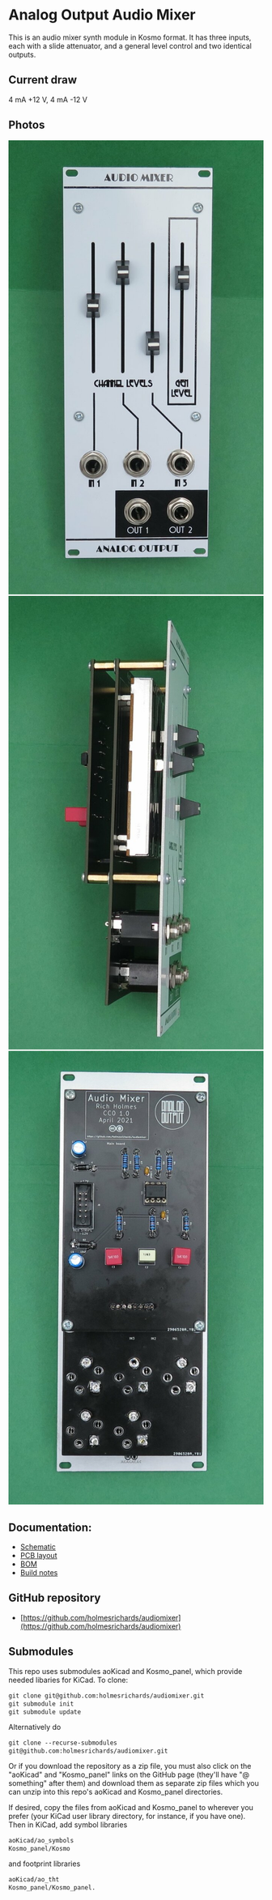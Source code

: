 # Analog Output Audio Mixer

This is an audio mixer synth module in Kosmo format. It has three inputs, each with a slide attenuator, and a general level control and two identical outputs.

## Current draw
4 mA +12 V, 4 mA -12 V

## Photos

![](Images/IMG_6735.JPG)
![](Images/IMG_6744.JPG)
![](Images/IMG_6747.JPG)

## Documentation:

* [Schematic](Docs/ao_audio_mixer.pdf)
* [PCB layout](Docs/ao_audio_mixer_layout.pdf)
* [BOM](Docs/ao_audio_mixer_bom.md)
* [Build notes](Docs/build.md)

## GitHub repository

* [https://github.com/holmesrichards/audiomixer](https://github.com/holmesrichards/audiomixer)

## Submodules

This repo uses submodules aoKicad and Kosmo_panel, which provide needed libaries for KiCad. To clone:

```
git clone git@github.com:holmesrichards/audiomixer.git
git submodule init
git submodule update
```

Alternatively do

```
git clone --recurse-submodules git@github.com:holmesrichards/audiomixer.git
```

Or if you download the repository as a zip file, you must also click on the "aoKicad" and "Kosmo\_panel" links on the GitHub page (they'll have "@ something" after them) and download them as separate zip files which you can unzip into this repo's aoKicad and Kosmo\_panel directories.

If desired, copy the files from aoKicad and Kosmo\_panel to wherever you prefer (your KiCad user library directory, for instance, if you have one). Then in KiCad, add symbol libraries 

```
aoKicad/ao_symbols
Kosmo_panel/Kosmo
```
and footprint libraries 
```
aoKicad/ao_tht
Kosmo_panel/Kosmo_panel.
```
